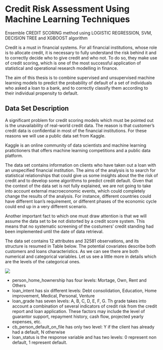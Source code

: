 # Credit Risk Assessment Using Machine Learning Techniques
Ensemble CREDIT SCORING method using LOGISTIC REGRESSION, SVM, DECISION TREE and XGBOOST algorithm 

Credit is a must in financial systems. For all financial institutions, whose role is to allocate credit, it is necessary to fully understand the risk behind it and to correctly decide who to give credit and who not. To do so, they make use of credit scoring, which is one of the most successful application of statistical and operational research modelling in finance.

The aim of this thesis is to combine supervised and unsupervised machine learning models to predict the probability of default of a set of individuals who asked a loan to a bank, and to correctly classify them according to their individual propensity to default.

## Data Set Description
A significant problem for credit scoring models which must be pointed out is the unavailability of real-world credit data. The reason is that customer’s credit data is confidential in most of the financial institutions. For these reasons we will use a public data set from Kaggle.

Kaggle is an online community of data scientists and machine learning pratictioners that offers machine learning competitions and a public data platform.

The data set contains information on clients who have taken out a loan with
an unspecified financial institution. The aims of the analysis is to search for
statistical relationships that could give us some insights about the the risk
of credit and to develop some algorithms to predict credit default. Given
that the context of the data set is not fully explained, we are not going to
take into account external macroeconomic events, which could completely
change the results of the analysis. For instance, different countries could
have different loan’s requirement, or different phases of the economic cycle
could end up in a very different scenario.

Another important fact to which one must draw attention is that we will
assume the data set to be not distorted by a credit score system. This
means that no systematic screening of the costumers’ credit standing had
been implemented until the date of data retrieval.

The data set contains 12 attributes and 32581 observations, and its structure is resumed in Table below.
The potential covariates describe both customers and loans characteristics. As we can see there are both numerical and categorical variables. Let us see a little more in details which are the levels of the categorical ones.

![](https://i.imgur.com/JPlfCww.jpg)

* person_home_hownership has four levels: Mortage, Own, Rent and
Others
* loan_intent has six different levels: Debt consolidation, Education,
Home improvement, Medical, Personal, Venture
* loan_grade has seven levels: A, B, C, D, E, F, G. Th grade takes
into account a combination of several indicators of credit risk from the
credit report and loan application. These factors may include the level
of guarantor support, repayment history, cash flow, projected yearly expenses, etc.
* cb_person_default_on_file has only two level: Y if the client has
already had a default, N otherwise
* loan_status is the response variable and has two levels: 0 represent
non default, 1 represent default.

